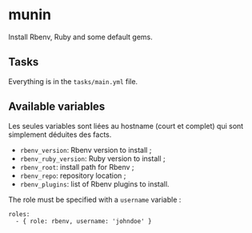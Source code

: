 # munin

Install Rbenv, Ruby and some default gems.

## Tasks

Everything is in the `tasks/main.yml` file.

## Available variables

Les seules variables sont liées au hostname (court et complet) qui sont simplement déduites des facts.

* `rbenv_version`: Rbenv version to install ;
* `rbenv_ruby_version`: Ruby version to install ;
* `rbenv_root`: install path for Rbenv ;
* `rbenv_repo`: repository location ;
* `rbenv_plugins`: list of Rbenv plugins to install.

The role must be specified with a `username` variable :

```
roles:
  - { role: rbenv, username: 'johndoe' }
```
